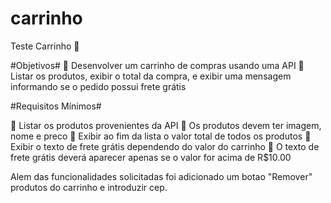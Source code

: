 # carrinho
Teste Carrinho 🛒

#Objetivos#
🛒 Desenvolver um carrinho de compras usando uma API
🛒 Listar os produtos, exibir o total da compra, e exibir uma mensagem informando se o pedido possui frete grátis

#Requisitos Mínimos#

🛒 Listar os produtos provenientes da API
🛒 Os produtos devem ter imagem, nome e preco
🛒 Exibir ao fim da lista o valor total de todos os produtos
🛒 Exibir o texto de frete grátis dependendo do valor do carrinho
🛒 O texto de frete grátis deverá aparecer apenas se o valor for acima de R$10.00


Alem das funcionalidades solicitadas foi adicionado um botao "Remover" produtos do carrinho e 
introduzir cep. 
